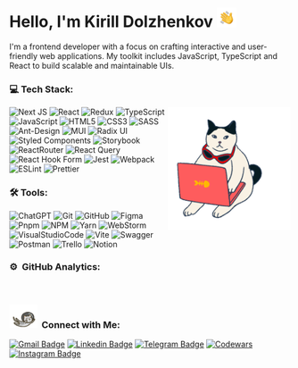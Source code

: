 # Hello, I'm Kirill Dolzhenkov <img alt="Night Coding" src="./assets/handWave.gif" width='35' heigth='35'/>

I'm a frontend developer with a focus on crafting interactive and user-friendly web applications. My toolkit includes JavaScript, TypeScript and React to build scalable and maintainable UIs.

### 💻 Tech Stack:
<img align="right" src="./assets/codingCat.gif" width="220">

![Next JS](https://img.shields.io/badge/Next-black?style=flat-square&logo=next.js&logoColor=white)
![React](https://img.shields.io/badge/React-20232A?style=flat-square&logo=react&logoColor=61DAFB)
![Redux](https://img.shields.io/badge/Redux-593D88?style=flat-square&logo=redux&logoColor=white)
![TypeScript](https://img.shields.io/badge/TypeScript-007ACC?style=flat-square&logo=typescript&logoColor=white)
![JavaScript](https://img.shields.io/badge/javascript-%23323330.svg?style=flat-square&logo=javascript&logoColor=%23F7DF1E)
![HTML5](https://img.shields.io/badge/HTML5-E34F26?style=flat-square&logo=html5&logoColor=white)
![CSS3](https://img.shields.io/badge/CSS3-1572B6?style=flat-square&logo=css3&logoColor=white)
![SASS](https://img.shields.io/badge/SASS-hotpink.svg?style=flat-square&logo=SASS&logoColor=white)
![Ant-Design](https://img.shields.io/badge/-AntDesign-%230170FE?style=flat-square&logo=ant-design&logoColor=white)
![MUI](https://img.shields.io/badge/MUI-%230081CB.svg?style=flat-square&logo=mui&logoColor=white)
![Radix UI](https://img.shields.io/badge/radix%20ui-161618.svg?style=flat-square&logo=radix-ui&logoColor=white)
![Styled Components](https://img.shields.io/badge/styled--components-DB7093?style=flat-square&logo=styled-components&logoColor=white)
![Storybook](https://img.shields.io/badge/-Storybook-FF4785?style=flat-square&logo=storybook&logoColor=white)
![ReactRouter](https://img.shields.io/badge/React_Router-CA4245?style=flat-square&logo=react-router&logoColor=white)
![React Query](https://img.shields.io/badge/-React%20Query-FF4154?style=flat-square&logo=react%20query&logoColor=white)
![React Hook Form](https://img.shields.io/badge/React%20Hook%20Form-%23EC5990.svg?style=flat-square&logo=reacthookform&logoColor=white)
![Jest](https://img.shields.io/badge/-jest-%23C21325?style=flat-square&logo=jest&logoColor=white)
![Webpack](https://img.shields.io/badge/webpack-%238DD6F9.svg?style=flat-square&logo=webpack&logoColor=black)
![ESLint](https://img.shields.io/badge/ESLint-4B3263?style=flat-square&logo=eslint&logoColor=white)
![Prettier](https://img.shields.io/badge/prettier-1A2C34?style=flat-square&logo=prettier&logoColor=F7BA3E) 

### 🛠 Tools:
![ChatGPT](https://img.shields.io/badge/chatGPT-74aa9c?style=flat-square&logo=openai&logoColor=white)
![Git](https://img.shields.io/badge/git-%23F05033.svg?style=flat-square&logo=git&logoColor=white)
![GitHub](https://img.shields.io/badge/github-%23121011.svg?style=flat-square&logo=github&logoColor=white)
![Figma](https://img.shields.io/badge/Figma-F24E1E?style=flat-square&logo=figma&logoColor=white)
![Pnpm](https://img.shields.io/badge/pnpm-yellow.svg?style=flat-square&logo=pnpm&logoColor=white)
![NPM](https://img.shields.io/badge/NPM-%23CB3837.svg?style=flat-square&logo=npm&logoColor=white)
![Yarn](https://img.shields.io/badge/yarn-%232C8EBB.svg?style=flat-square&logo=yarn&logoColor=white)
![WebStorm](https://img.shields.io/badge/webstorm-143?style=flat-square&logo=webstorm&logoColor=white&color=black)
![VisualStudioCode](https://img.shields.io/badge/VS_Code-0078D4?style=flat-square&logo=visual%20studio%20code&logoColor=white)
![Vite](https://img.shields.io/badge/vite-%23646CFF.svg?style=flat-square&logo=vite&logoColor=white)
![Swagger](https://img.shields.io/badge/-Swagger-%23Clojure?style=flat-square&logo=swagger&logoColor=white)
![Postman](https://img.shields.io/badge/Postman-FF6C37?style=flat-square&logo=postman&logoColor=white)
![Trello](https://img.shields.io/badge/Trello-%23026AA7.svg?style=flat-square&logo=Trello&logoColor=white)
![Notion](https://img.shields.io/badge/Notion-%23000000.svg?style=flat-square&logo=notion&logoColor=white)

### ⚙️ &nbsp;GitHub Analytics:
<div id="stat" align="left">
  <img src="https://github-profile-summary-cards.vercel.app/api/cards/profile-details?username=KirillDolzhenkov&theme=tokyonight" width="842" alt=""/>
  <img src="https://github-profile-summary-cards.vercel.app/api/cards/most-commit-language?username=KirillDolzhenkov&theme=tokyonight" width="420" alt=""/>
  <img src="https://github-profile-summary-cards.vercel.app/api/cards/stats?username=KirillDolzhenkov&theme=tokyonight" width="420" alt=""/>
</div>

### <img src="./assets/spaceCat.gif" width="50"> &nbsp;Connect with Me:
[![Gmail Badge](https://img.shields.io/badge/-k.dolzhenkov@gmail.com-c14438?style=flat&logo=Gmail&logoColor=white)][gmail]
[![Linkedin Badge](https://img.shields.io/badge/-KyrillDolzhenkov-0072b1?style=flat&logo=Linkedin&logoColor=white)][linkedin]
[![Telegram Badge](https://img.shields.io/badge/-@AN5H1N-0088CC?style=flat&logo=Telegram&logoColor=white)][telegram]
[<img alt="Codewars" width="300px" src="https://www.codewars.com/users/AN5H1N/badges/small"/>][codewars]
[![Instagram Badge](https://img.shields.io/badge/-k.dolzhenkov-E4405F?style=flat&logo=Instagram&logoColor=white)][instagram]

[gmail]: mailto:k.dolzhenkov@gmail.com "Connect via Email"
[linkedin]: https://www.linkedin.com/in/kyrill-dolzhenkov-a30557206/ "Connect on LinkedIn"
[telegram]: https://t.me/AN5H1N "Contact on Telegram"
[codewars]: https://www.codewars.com/users/AN5H1N/published_translations "Check my codewars"
[instagram]: https://www.instagram.com/k.dolzhenkov/ "Follow on Instagram"
